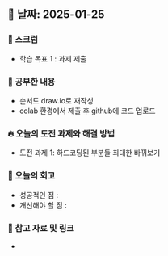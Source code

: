 ## 📅 날짜: 2025-01-25

### 💬 스크럼
- 학습 목표 1 : 과제 제출
  
### 📒 공부한 내용
- 순서도 draw.io로 재작성
- colab 환경에서 제출 후 github에 코드 업로드

### 🔥 오늘의 도전 과제와 해결 방법
- 도전 과제 1: 하드코딩된 부분들 최대한 바꿔보기
  
### 💭 오늘의 회고
- 성공적인 점 : 
- 개선해야 할 점 : 
  
### 📁 참고 자료 및 링크
- 
